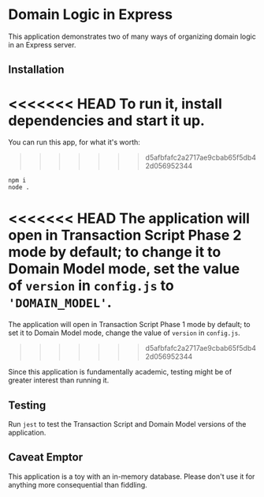 # Domain Logic in Express

This application demonstrates two of many ways of
organizing domain logic in an Express server.

## Installation

<<<<<<< HEAD
To run it, install dependencies and start it up.
=======
You can run this app, for what it's worth:
>>>>>>> d5afbfafc2a2717ae9cbab65f5db42d056952344

```
npm i
node .
```

<<<<<<< HEAD
The application will open in Transaction Script Phase 2 mode by default;
to change it to Domain Model mode, set the value of `version` in
`config.js` to `'DOMAIN_MODEL'`.
=======
The application will open in Transaction Script Phase 1 mode by default;
to set it to Domain Model mode, change the value of `version` in
`config.js`.
>>>>>>> d5afbfafc2a2717ae9cbab65f5db42d056952344

Since this application is fundamentally academic, testing might be of
greater interest than running it.

## Testing

Run `jest` to test the Transaction Script and Domain Model
versions of the application.

## Caveat Emptor

This application is a toy with an in-memory database. Please don't use
it for anything more consequential than fiddling.

